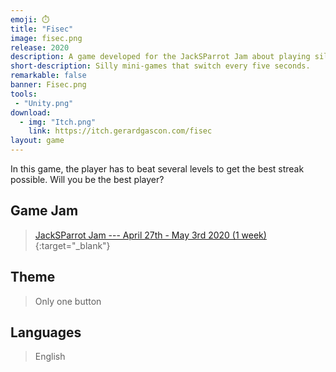```yaml
---
emoji: ⏱️
title: "Fisec"
image: fisec.png
release: 2020
description: A game developed for the JackSParrot Jam about playing silly mini-games that switch every five seconds.
short-description: Silly mini-games that switch every five seconds.
remarkable: false
banner: Fisec.png
tools:
 - "Unity.png"
download:
  - img: "Itch.png"
    link: https://itch.gerardgascon.com/fisec
layout: game
---
```


In this game, the player has to beat several levels to get the best streak possible. Will you be the best player?

## Game Jam

> [JackSParrot Jam --- April 27th - May 3rd 2020 (1 week)](https://itch.io/jam/jacksparrotjam/){:target="_blank"}

## Theme

> Only one button

## Languages

> English
